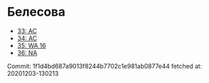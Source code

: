 # Белесова
- [33: AC](33.md)
- [34: AC](34.md)
- [35: WA 16](35.md)
- [36: NA](36.md)

Commit: 1f1d4bd687a9013f8244b7702c1e981ab0877e44
 fetched at: 20201203-130213
